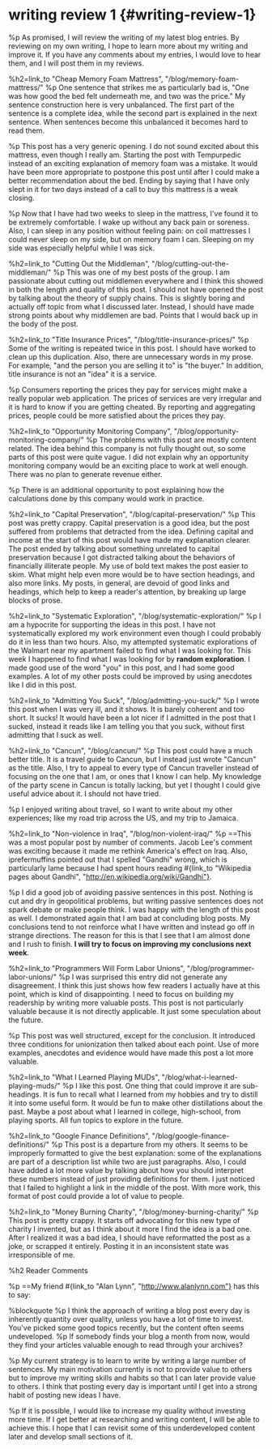 # writing review 1 {#writing-review-1}
%p
  As promised, I will review the writing of  my latest blog entries. By reviewing on my own writing, I hope to learn more about my writing and improve it. If you have any comments about my entries, I would love to hear them, and I will post them in my reviews.


%h2=link_to "Cheap Memory Foam Mattress", "/blog/memory-foam-mattress/"
%p
  One sentence that strikes me as particularly bad is, "One was how good the bed felt underneath me, and two was the price." My sentence construction here is very unbalanced. The first part of the sentence is a complete idea, while the second part is explained in the next sentence. When sentences become this unbalanced it becomes hard to read them.

%p
  This post has a very generic opening. I do not sound excited about this mattress, even though I really am. Starting the post with Tempurpedic instead of an exciting explanation of memory foam was a mistake. It would have been more appropriate to postpone this post until after I could make a better recommendation about the bed. Ending by saying that I have only slept in it for two days instead of a call to buy this mattress is a weak closing. 

%p
  Now that I have had two weeks to sleep in the mattress, I've found it to be extremely comfortable. I wake up without any back pain or soreness. Also, I can sleep in any position without feeling pain: on coil mattresses I could never sleep on my side, but on memory foam I can. Sleeping on my side was especially helpful while I was sick.


%h2=link_to "Cutting Out the Middleman", "/blog/cutting-out-the-middleman/"
%p
  This was one of my best posts of the group. I am passionate about cutting out middlemen everywhere and I think this showed in both the length and quality of this post. I should not have opened the post by talking about the theory of supply chains. This is slightly boring and actually off topic from what I discussed later. Instead, I should have made strong points about why middlemen are bad. Points that I would back up in the body of the post.

%h2=link_to "Title Insurance Prices", "/blog/title-insurance-prices/"
%p
  Some of the writing is repeated twice in this post. I should have worked to clean up this duplication. Also, there are unnecessary words in my prose. For example, "and the person you are selling it to" is "the buyer." In addition, title insurance is not an "idea" it is a service.

%p
  Consumers reporting the prices they pay for services might make a really popular web application. The prices of services are very irregular and it is hard to know if you are getting cheated. By reporting and aggregating prices, people could be more satisfied about the prices they pay.

%h2=link_to "Opportunity Monitoring Company", "/blog/opportunity-monitoring-company/"
%p
  The problems with this post are mostly content related. The idea behind this company is not fully thought out, so some parts of this post were quite vague. I did not explain why an opportunity monitoring company would be an exciting place to work at well enough. There was no plan to generate revenue either.

%p
  There is an additional opportunity to post explaining how the calculations done by this company would work in practice.

%h2=link_to "Capital Preservation", "/blog/capital-preservation/"
%p
  This post was pretty crappy. Capital preservation is a good idea, but the post suffered from problems that detracted from the idea. Defining capital and income at the start of this post would have made my explanation clearer. The post ended by talking about something unrelated to capital preservation because I got distracted talking about the behaviors of financially illiterate people. My use of bold text makes the post easier to skim. What might help even more would be to have section headings, and also more links. My posts, in general, are devoid of good links and headings, which help to keep a reader's attention, by breaking up large blocks of prose.

%h2=link_to "Systematic Exploration", "/blog/systematic-exploration/"
%p
  I am a hypocrite for supporting the ideas in this post. I have not systematically explored my work environment even though I could probably do it in less than two hours. Also, my attempted systematic explorations of the Walmart near my apartment failed to find what I was looking for. This week I happened to find what I was looking for by <b>random exploration</b>. I made good use of the word "you" in this post, and I had some good examples. A lot of my other posts could be improved by using anecdotes like I did in this post.


%h2=link_to "Admitting You Suck", "/blog/admitting-you-suck/"
%p
  I wrote this post when I was very ill, and it shows. It is barely coherent and too short. It sucks! It would have been a lot nicer if I admitted in the post that I sucked, instead it reads like I am telling you that you suck, without first admitting that I suck as well.

%h2=link_to "Cancun", "/blog/cancun/"
%p
  This post could have a much better title. It is a travel guide to Cancun, but I instead just wrote "Cancun" as the title. Also, I try to appeal to every type of Cancun traveller instead of focusing on the one that I am, or ones that I know I can help. My knowledge of the party scene in Cancun is totally lacking, but yet I thought I could give useful advice about it. I should not have tried.

%p
  I enjoyed writing about travel, so I want to write about my other experiences; like my road trip across the US, and my trip to Jamaica.

%h2=link_to "Non-violence in Iraq", "/blog/non-violent-iraq/"
%p
  ==This was a most popular post by number of comments. Jacob Lee's comment was exciting because it made me rethink America's effect on Iraq. Also, iprefermuffins pointed out that I spelled "Gandhi" wrong, which is particularly lame because I had spent hours reading #{link_to "Wikipedia pages about Gandhi", "http://en.wikipedia.org/wiki/Gandhi"}.

%p 
  I did a good job of avoiding passive sentences in this post. Nothing is cut and dry in geopolitical problems, but writing passive sentences does not spark debate or make people think. I was happy with the length of this post as well. I demonstrated again that I am bad at concluding blog posts. My conclusions tend to not reinforce what I have written and instead go off in strange directions. The reason for this is that I see that I am almost done and I rush to finish. <b>I will try to focus on improving my conclusions next week</b>.

%h2=link_to "Programmers Will Form Labor Unions", "/blog/programmer-labor-unions/"
%p
  I was surprised this entry did not generate any disagreement. I think this just shows how few readers I actually have at this point, which is kind of disappointing. I need to focus on building my readership by writing more valuable posts. This post is not particularly valuable because it is not directly applicable. It just some speculation about the future. 

%p
  This post was well structured, except for the conclusion. It introduced three conditions for unionization then talked about each point. Use of more examples, anecdotes and evidence would have made this post a lot more valuable.

%h2=link_to "What I Learned Playing MUDs", "/blog/what-i-learned-playing-muds/"
%p
  I like this post. One thing that could improve it are sub-headings. It is fun to recall what I learned from my hobbies and try to distill it into some useful form. It would be fun to make other distillations about the past. Maybe a post about what I learned in college, high-school, from playing sports. All fun topics to explore in the future.

%h2=link_to "Google Finance Definitions", "/blog/google-finance-definitions/"
%p
  This post is a departure from my others. It seems to be improperly formatted to give the best explanation: some of the explanations are part of a description list while two are just paragraphs. Also, I could have added a lot more value by talking about how you should interpret these numbers instead of just providing definitions for them. I just noticed that I failed to highlight a link in the middle of the post. With more work, this format of post could provide a lot of value to people.

%h2=link_to "Money Burning Charity", "/blog/money-burning-charity/"
%p
  This post is pretty crappy. It starts off advocating for this new type of charity I invented, but as I think about it more I find the idea is a bad one. After I realized it was a bad idea, I should have reformatted the post as a joke, or scrapped it entirely. Posting it in an inconsistent state was irresponsible of me.


%h2 Reader Comments

%p
  ==My friend #{link_to "Alan Lynn", "http://www.alanlynn.com"} has this to say:

%blockquote
  %p
    I think the approach of writing a blog post every day is inherently quantity over quality, unless you have a lot of time to invest. You've picked some good topics recently, but the content often seems undeveloped.
  %p
    If somebody finds your blog a month from now, would they find your articles valuable enough to read through your archives?

%p
  My current strategy is to learn to write by writing a large number of sentences. My main motivation currently is not to provide value to others but to improve my writing skills and habits so that I can later provide value to others. I think that posting every day is important until I get into a strong habit of posting new ideas I have.

%p
  If it is possible, I would like to increase my quality without investing more time. If I get better at researching and writing content, I will be able to achieve this. I hope that I can revisit some of this underdeveloped content later and develop small sections of it.





